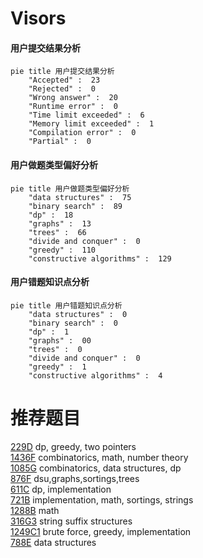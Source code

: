 # Visors

<!-- tabs:start -->



#### **用户提交结果分析**

```mermaid
pie title 用户提交结果分析
    "Accepted" :  23
    "Rejected" :  0
    "Wrong answer" :  20
    "Runtime error" :  0
    "Time limit exceeded" :  6
    "Memory limit exceeded" :  1
    "Compilation error" :  0
    "Partial" :  0
```

#### **用户做题类型偏好分析**

```mermaid
pie title 用户做题类型偏好分析
    "data structures" :  75
    "binary search" :  89
    "dp" :  18
    "graphs" :  13
    "trees" :  66
    "divide and conquer" :  0
    "greedy" :  110
    "constructive algorithms" :  129
```
#### **用户错题知识点分析**

```mermaid
pie title 用户错题知识点分析
    "data structures" :  0
    "binary search" :  0
    "dp" :  1
    "graphs" :  00
    "trees" :  0
    "divide and conquer" :  0
    "greedy" :  1
    "constructive algorithms" :  4
```



<!-- tabs:end -->
# 推荐题目
[229D](https://codeforces.com/contest/229/problem/D)		dp,
                        greedy,
                        two pointers		  
[1436F](https://codeforces.com/contest/1436/problem/F)		combinatorics,
                        math,
                        number theory		  
[1085G](https://codeforces.com/contest/1085/problem/G)		combinatorics,
                        data structures,
                        dp		  
[876F](https://codeforces.com/contest/876/problem/F)		dsu,graphs,sortings,trees		  
[611C](https://codeforces.com/contest/611/problem/C)		dp,
                        implementation		  
[721B](https://codeforces.com/contest/721/problem/B)		implementation,
                        math,
                        sortings,
                        strings		  
[1288B](https://codeforces.com/contest/1288/problem/B)		math		  
[316G3](https://codeforces.com/contest/316G/problem/3)		string suffix structures		  
[1249C1](https://codeforces.com/contest/1249C/problem/1)		brute force,
                        greedy,
                        implementation		  
[788E](https://codeforces.com/contest/788/problem/E)		data structures		  
